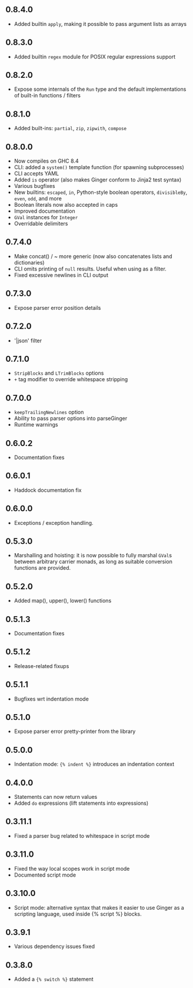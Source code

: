 ## 0.8.4.0

- Added builtin `apply`, making it possible to pass argument lists as arrays

## 0.8.3.0

- Added builtin `regex` module for POSIX regular expressions support

## 0.8.2.0

- Expose some internals of the `Run` type and the default implementations of
  built-in functions / filters

## 0.8.1.0

- Added built-ins: `partial`, `zip`, `zipwith`, `compose`

## 0.8.0.0

- Now compiles on GHC 8.4
- CLI: added a `system()` template function (for spawning subprocesses)
- CLI accepts YAML
- Added `is` operator (also makes Ginger conform to Jinja2 test syntax)
- Various bugfixes
- New builtins: `escaped`, `in`, Python-style boolean operators, `divisibleBy`,
  `even`, `odd`, and more
- Boolean literals now also accepted in caps
- Improved documentation
- `GVal` instances for `Integer`
- Overridable delimiters

## 0.7.4.0

- Make concat() / ~ more generic (now also concatenates lists and dictionaries)
- CLI omits printing of `null` results. Useful when using as a filter.
- Fixed excessive newlines in CLI output

## 0.7.3.0

- Expose parser error position details

## 0.7.2.0

- '|json' filter

## 0.7.1.0

- `StripBlocks` and `LTrimBlocks` options
- `+` tag modifier to override whitespace stripping

## 0.7.0.0

- `keepTrailingNewlines` option
- Ability to pass parser options into parseGinger
- Runtime warnings

## 0.6.0.2

- Documentation fixes

## 0.6.0.1

- Haddock documentation fix

## 0.6.0.0

- Exceptions / exception handling.

## 0.5.3.0

- Marshalling and hoisting: it is now possible to fully marshal `GVal`s between
  arbitrary carrier monads, as long as suitable conversion functions are
  provided.

## 0.5.2.0

- Added map(), upper(), lower() functions

## 0.5.1.3

- Documentation fixes

## 0.5.1.2

- Release-related fixups

## 0.5.1.1

- Bugfixes wrt indentation mode

## 0.5.1.0

- Expose parser error pretty-printer from the library

## 0.5.0.0

- Indentation mode: `{% indent %}` introduces an indentation context

## 0.4.0.0

- Statements can now return values
- Added `do` expressions (lift statements into expressions)

## 0.3.11.1

- Fixed a parser bug related to whitespace in script mode

## 0.3.11.0

- Fixed the way local scopes work in script mode
- Documented script mode

## 0.3.10.0

- Script mode: alternative syntax that makes it easier to use
  Ginger as a scripting language, used inside {% script %} blocks.

## 0.3.9.1

- Various dependency issues fixed

## 0.3.8.0

- Added a `{% switch %}` statement
